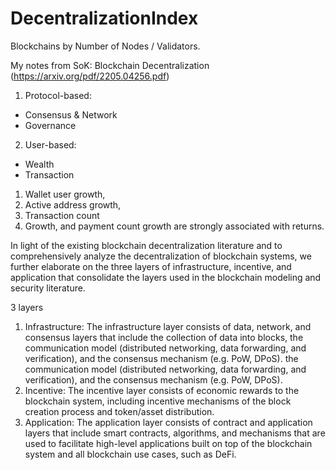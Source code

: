 # DecentralizationIndex
Blockchains by Number of Nodes / Validators.

My notes from SoK: Blockchain Decentralization (https://arxiv.org/pdf/2205.04256.pdf)

1. Protocol-based:
- Consensus & Network
- Governance
2. User-based:
- Wealth
- Transaction

1. Wallet user growth, 
2. Active address growth, 
3. Transaction count
4. Growth, and payment count growth are strongly associated with returns.

In light of the existing blockchain decentralization literature and to comprehensively analyze the decentralization of blockchain systems, we further elaborate on the three layers of infrastructure, incentive, and application that consolidate the layers used in the blockchain modeling and security literature. 

3 layers

1. Infrastructure: The infrastructure layer consists of data, network, and consensus layers that include the collection of data into blocks, the communication model (distributed networking, data forwarding, and verification), and the consensus mechanism (e.g. PoW, DPoS).
the communication model (distributed networking, data forwarding, and verification), and the consensus mechanism (e.g. PoW, DPoS).
2. Incentive: The incentive layer consists of economic rewards to the blockchain system, including incentive mechanisms of the block creation process and token/asset distribution.
3. Application: The application layer consists of contract and application layers that include smart contracts, algorithms, and mechanisms that are used to facilitate high-level applications built on top of the blockchain system and all blockchain use cases, such as DeFi.
